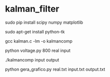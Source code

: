 # kalman_filter


sudo pip install scipy numpy matplotlib

sudo apt-get install python-tk

gcc kalman.c -lm -o kalmancomp

python voltage.py 800 real input

./kalmancomp input output

python gera_grafico.py real.txt input.txt output.txt
